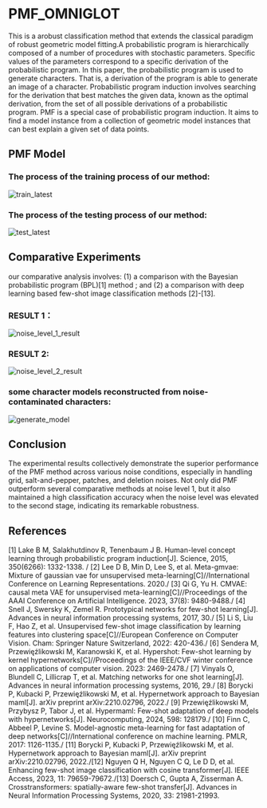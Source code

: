 # PMF_OMNIGLOT
This is  a arobust classification method that extends the classical paradigm of robust geometric model fitting.A probabilistic program is hierarchically composed of a number of procedures with stochastic parameters. Specific values of the parameters correspond to a specific derivation of the probabilistic program. In 
this paper, the probabilistic program is used to generate characters. That is, a derivation of the program is able to generate an image of a character. Probabilistic program induction involves searching for the derivation that best matches the given data, known as the optimal derivation, from the set of all possible derivations of a probabilistic program. PMF is a special case of probabilistic program induction. It aims to find a model instance from a collection of geometric model instances that can best explain a given set of data points.

## PMF Model 
### **The process of the training process of our method:**
![train_latest ](https://github.com/user-attachments/assets/5d27504c-03fa-4c09-92cc-3a1c61893ac8)
### **The process of the testing process of our method:**
![test_latest](https://github.com/user-attachments/assets/cabeae83-aca6-4a07-8983-166d294e691c)



## Comparative Experiments
our comparative analysis involves: (1) a comparison with the Bayesian probabilistic program (BPL)[1] method ; and (2) a comparison with deep learning based few-shot image classification methods [2]-[13].
### **RESULT 1：**
![noise_level_1_result](https://github.com/user-attachments/assets/f62e4b31-3a83-459c-8872-5ea4a689a734)
### **RESULT 2:**
![noise_level_2_result](https://github.com/user-attachments/assets/c6a3339f-0fa4-42c4-8eef-fddb5759b718)
### **some character models reconstructed from noise-contaminated characters:**
![generate_model](https://github.com/pengsuhua/PMF_OMNIGLOT/assets/116246948/8f45f3ec-36cb-4b64-94a8-082d5f077dba)
## Conclusion
The experimental results collectively demonstrate the superior performance of the PMF method across various noise conditions, especially in handling grid, salt-and-pepper, patches, and deletion noises. Not only did PMF outperform several comparative methods at noise level 1, but it also maintained a high classification accuracy when the noise level was elevated to the second stage, indicating its remarkable robustness.

## References
[1] Lake B M, Salakhutdinov R, Tenenbaum J B. Human-level concept learning through probabilistic program induction[J]. Science, 2015, 350(6266): 1332-1338. /
[2] Lee D B, Min D, Lee S, et al. Meta-gmvae: Mixture of gaussian vae for unsupervised meta-learning[C]//International Conference on Learning Representations. 2020./
[3] Qi G, Yu H. CMVAE: causal meta VAE for unsupervised meta-learning[C]//Proceedings of the AAAI Conference on Artificial Intelligence. 2023, 37(8): 9480-9488./
[4] Snell J, Swersky K, Zemel R. Prototypical networks for few-shot learning[J]. Advances in neural information processing systems, 2017, 30./
[5] Li S, Liu F, Hao Z, et al. Unsupervised few-shot image classification by learning features into clustering space[C]//European Conference on Computer Vision. Cham: Springer Nature Switzerland, 2022: 420-436./
[6] Sendera M, Przewięźlikowski M, Karanowski K, et al. Hypershot: Few-shot learning by kernel hypernetworks[C]//Proceedings of the IEEE/CVF winter conference on applications of computer vision. 2023: 2469-2478./
[7] Vinyals O, Blundell C, Lillicrap T, et al. Matching networks for one shot learning[J]. Advances in neural information processing systems, 2016, 29./
[8] Borycki P, Kubacki P, Przewięźlikowski M, et al. Hypernetwork approach to Bayesian maml[J]. arXiv preprint arXiv:2210.02796, 2022./
[9] Przewięźlikowski M, Przybysz P, Tabor J, et al. Hypermaml: Few-shot adaptation of deep models with hypernetworks[J]. Neurocomputing, 2024, 598: 128179./
[10] Finn C, Abbeel P, Levine S. Model-agnostic meta-learning for fast adaptation of deep networks[C]//International conference on machine learning. PMLR, 2017: 1126-1135./
[11] Borycki P, Kubacki P, Przewięźlikowski M, et al. Hypernetwork approach to Bayesian maml[J]. arXiv preprint arXiv:2210.02796, 2022./[12] Nguyen Q H, Nguyen C Q, Le D D, et al. Enhancing few-shot image classification with cosine transformer[J]. IEEE Access, 2023, 11: 79659-79672./[13] Doersch C, Gupta A, Zisserman A. Crosstransformers: spatially-aware few-shot transfer[J]. Advances in Neural Information Processing Systems, 2020, 33: 21981-21993.








